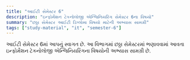 ```yaml
---
title: "આઈટી સેમેસ્ટર 6"
description: "ઇન્ફોર્મેશન ટેકનોલોજી એન્જિનિયરિંગ સેમેસ્ટર 6ના વિષયો"
summary: "છઠ્ઠા સેમેસ્ટર આઈટી ડિપ્લોમા વિષયો માટેની અભ્યાસ સામગ્રી"
tags: ["study-material", "it", "semester-6"]
---
```


આઈટી સેમેસ્ટર 6માં આપનું સ્વાગત છે. આ વિભાગમાં છઠ્ઠા સેમેસ્ટરમાં ભણાવવામાં આવતા ઇન્ફોર્મેશન ટેકનોલોજી એન્જિનિયરિંગના વિષયોની અભ્યાસ સામગ્રી છે.
